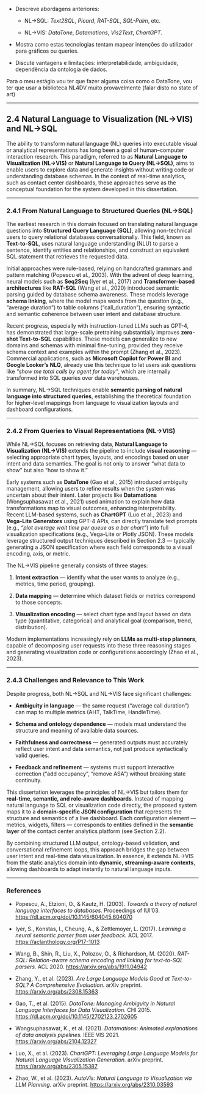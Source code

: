 
- Descreve abordagens anteriores:
    
    - NL→SQL: _Text2SQL_, _Picard_, _RAT-SQL_, _SQL-Palm_, etc.
        
    - NL→VIS: _DataTone_, _Datamations_, _Vis2Text_, _ChartGPT_.
        
- Mostra como estas tecnologias tentam mapear intenções do utilizador para gráficos ou queries.
    
- Discute vantagens e limitações: interpretabilidade, ambiguidade, dependência da ontologia de dados.


Para o meu estágio vou ter que fazer alguma coisa como o DataTone, vou ter que usar a biblioteca NL4DV muito provavelmente (falar disto no state of art)



---

## 2.4 Natural Language to Visualization (NL→VIS) and NL→SQL

The ability to transform natural language (NL) queries into executable visual or analytical representations has long been a goal of human–computer interaction research. This paradigm, referred to as **Natural Language to Visualization (NL→VIS)** or **Natural Language to Query (NL→SQL)**, aims to enable users to explore data and generate insights without writing code or understanding database schemas. In the context of real-time analytics, such as contact center dashboards, these approaches serve as the conceptual foundation for the system developed in this dissertation.

---

### 2.4.1 From Natural Language to Structured Queries (NL→SQL)

The earliest research in this domain focused on translating natural language questions into **Structured Query Language (SQL)**, allowing non-technical users to query relational databases conversationally. This field, known as **Text-to-SQL**, uses natural language understanding (NLU) to parse a sentence, identify entities and relationships, and construct an equivalent SQL statement that retrieves the requested data.

Initial approaches were rule-based, relying on handcrafted grammars and pattern matching (Popescu et al., 2003). With the advent of deep learning, neural models such as **Seq2Seq** (Iyer et al., 2017) and **Transformer-based architectures** like **RAT-SQL** (Wang et al., 2020) introduced semantic parsing guided by database schema awareness. These models leverage **schema linking**, where the model maps words from the question (e.g., “average duration”) to table columns (“call_duration”), ensuring syntactic and semantic coherence between user intent and database structure.

Recent progress, especially with instruction-tuned LLMs such as GPT-4, has demonstrated that large-scale pretraining substantially improves **zero-shot Text-to-SQL** capabilities. These models can generalize to new domains and schemas with minimal fine-tuning, provided they receive schema context and examples within the prompt (Zhang et al., 2023). Commercial applications, such as **Microsoft Copilot for Power BI** and **Google Looker’s NLQ**, already use this technique to let users ask questions like _“show me total calls by agent for today”_, which are internally transformed into SQL queries over data warehouses.

In summary, NL→SQL techniques enable **semantic parsing of natural language into structured queries**, establishing the theoretical foundation for higher-level mappings from language to visualization layouts and dashboard configurations.

---

### 2.4.2 From Queries to Visual Representations (NL→VIS)

While NL→SQL focuses on retrieving data, **Natural Language to Visualization (NL→VIS)** extends the pipeline to include **visual reasoning** — selecting appropriate chart types, layouts, and encodings based on user intent and data semantics. The goal is not only to answer “what data to show” but also “how to show it.”

Early systems such as **DataTone** (Gao et al., 2015) introduced ambiguity management, allowing users to refine results when the system was uncertain about their intent. Later projects like **Datamations** (Wongsuphasawat et al., 2021) used animation to explain how data transformations map to visual outcomes, enhancing interpretability.  
Recent LLM-based systems, such as **ChartGPT** (Luo et al., 2023) and **Vega-Lite Generators** using GPT-4 APIs, can directly translate text prompts (e.g., _“plot average wait time per queue as a bar chart”_) into full visualization specifications (e.g., Vega-Lite or Plotly JSON). These models leverage structured output techniques described in Section 2.3 — typically generating a JSON specification where each field corresponds to a visual encoding, axis, or metric.

The NL→VIS pipeline generally consists of three stages:

1. **Intent extraction** — identify what the user wants to analyze (e.g., metrics, time period, grouping).
    
2. **Data mapping** — determine which dataset fields or metrics correspond to those concepts.
    
3. **Visualization encoding** — select chart type and layout based on data type (quantitative, categorical) and analytical goal (comparison, trend, distribution).
    

Modern implementations increasingly rely on **LLMs as multi-step planners**, capable of decomposing user requests into these three reasoning stages and generating visualization code or configurations accordingly (Zhao et al., 2023).

---

### 2.4.3 Challenges and Relevance to This Work

Despite progress, both NL→SQL and NL→VIS face significant challenges:

- **Ambiguity in language** — the same request (“average call duration”) can map to multiple metrics (AHT, TalkTime, HandleTime).
    
- **Schema and ontology dependence** — models must understand the structure and meaning of available data sources.
    
- **Faithfulness and correctness** — generated outputs must accurately reflect user intent and data semantics, not just produce syntactically valid queries.
    
- **Feedback and refinement** — systems must support interactive correction (“add occupancy”, “remove ASA”) without breaking state continuity.
    

This dissertation leverages the principles of NL→VIS but tailors them for **real-time, semantic, and role-aware dashboards**. Instead of mapping natural language to SQL or visualization code directly, the proposed system maps it to a **domain-specific JSON configuration** that represents the structure and semantics of a live dashboard. Each configuration element — metrics, widgets, filters — corresponds to entities defined in the **semantic layer** of the contact center analytics platform (see Section 2.2).

By combining structured LLM output, ontology-based validation, and conversational refinement loops, this approach bridges the gap between user intent and real-time data visualization. In essence, it extends NL→VIS from the static analytics domain into **dynamic, streaming-aware contexts**, allowing dashboards to adapt instantly to natural language inputs.

---

### References

- Popescu, A., Etzioni, O., & Kautz, H. (2003). _Towards a theory of natural language interfaces to databases._ Proceedings of IUI’03. https://dl.acm.org/doi/10.1145/604045.604070
    
- Iyer, S., Konstas, I., Cheung, A., & Zettlemoyer, L. (2017). _Learning a neural semantic parser from user feedback._ ACL 2017. https://aclanthology.org/P17-1013
    
- Wang, B., Shin, R., Liu, X., Polozov, O., & Richardson, M. (2020). _RAT-SQL: Relation-aware schema encoding and linking for text-to-SQL parsers._ ACL 2020. https://arxiv.org/abs/1911.04942
    
- Zhang, Y., et al. (2023). _Are Large Language Models Good at Text-to-SQL? A Comprehensive Evaluation._ arXiv preprint. https://arxiv.org/abs/2308.15363
    
- Gao, T., et al. (2015). _DataTone: Managing Ambiguity in Natural Language Interfaces for Data Visualization._ CHI 2015. https://dl.acm.org/doi/10.1145/2702123.2702605
    
- Wongsuphasawat, K., et al. (2021). _Datamations: Animated explanations of data analysis pipelines._ IEEE VIS 2021. https://arxiv.org/abs/2104.12327
    
- Luo, X., et al. (2023). _ChartGPT: Leveraging Large Language Models for Natural Language Visualization Generation._ arXiv preprint. https://arxiv.org/abs/2305.15387
    
- Zhao, W., et al. (2023). _AutoVis: Natural Language to Visualization via LLM Planning._ arXiv preprint. https://arxiv.org/abs/2310.03593